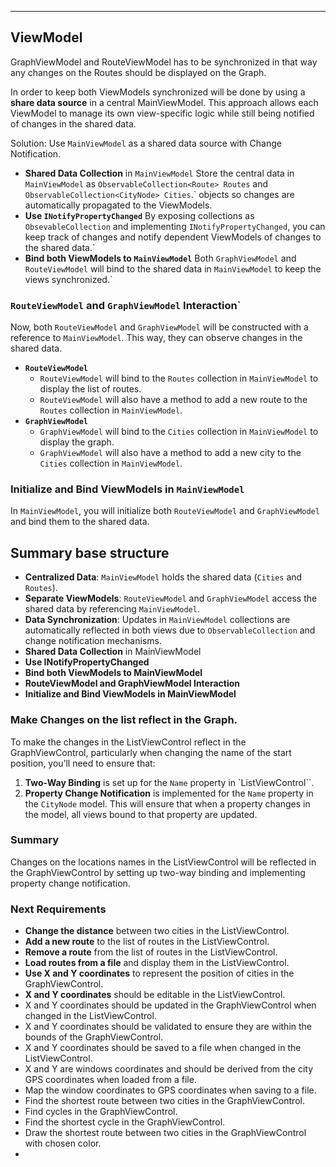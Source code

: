 ﻿
---
## ViewModel

GraphViewModel and RouteViewModel has to be synchronized in that way any changes on the Routes should be displayed on the Graph.

In order to keep both ViewModels synchronized will be done by using a **share data source** in a central MainViewModel. This approach allows each ViewModel to manage its own view-specific logic while still being notified of changes in the shared data.

Solution: Use `MainViewModel` as a shared data source with Change Notification.

- **Shared Data Collection** in `MainViewModel`
	Store the central data in `MainViewModel` as `ObservableCollection<Route> Routes` and `ObservableCollection<CityNode> Cities`.`
	objects so changes are automatically propagated to the ViewModels.
- **Use `INotifyPropertyChanged`**
	By exposing collections as `ObsevableCollection` and implementing `INotifyPropertyChanged`, you can keep track of changes and notify dependent ViewModels of changes to the shared data.`
- **Bind both ViewModels to `MainViewModel`**
	Both `GraphViewModel` and `RouteViewModel` will bind to the shared data in `MainViewModel` to keep the views synchronized.`

### `RouteViewModel` and `GraphViewModel` Interaction` 
Now, both `RouteViewModel` and `GraphViewModel` will be constructed with a reference to `MainViewModel`. This way, they can observe changes in the shared data.

- **`RouteViewModel`**
	- `RouteViewModel` will bind to the `Routes` collection in `MainViewModel` to display the list of routes.
	- `RouteViewModel` will also have a method to add a new route to the `Routes` collection in `MainViewModel`.
- **`GraphViewModel`**
	- `GraphViewModel` will bind to the `Cities` collection in `MainViewModel` to display the graph.
	- `GraphViewModel` will also have a method to add a new city to the `Cities` collection in `MainViewModel`.

### Initialize and Bind ViewModels in `MainViewModel`
In `MainViewModel`, you will initialize both `RouteViewModel` and `GraphViewModel` and bind them to the shared data.

## **Summary base structure**
- **Centralized Data**: `MainViewModel` holds the shared data (`Cities` and `Routes`).
- **Separate ViewModels**: `RouteViewModel` and `GraphViewModel` access the shared data by referencing `MainViewModel`.
- **Data Synchronization**: Updates in `MainViewModel` collections are automatically reflected in both views due to `ObservableCollection` and change notification mechanisms.
- **Shared Data Collection** in MainViewModel
- **Use INotifyPropertyChanged**
- **Bind both ViewModels to MainViewModel**
- **RouteViewModel and GraphViewModel Interaction**
- **Initialize and Bind ViewModels in MainViewModel**

### Make Changes on the list reflect in the Graph.
To make the changes in the ListViewControl reflect in the GraphViewControl, particularly when changing the name of the start position, you’ll need to ensure that:

1. **Two-Way Binding** is set up for the `Name` property in `ListViewControl``.
2. **Property Change Notification** is implemented for the `Name` property in the `CityNode` model. This will ensure that when a property changes in the model, all views bound to that property are updated.

### **Summary**
Changes on the  locations names in the ListViewControl will be reflected in the GraphViewControl by setting up two-way binding and implementing property change notification.

### **Next Requirements**
- **Change the distance** between two cities in the ListViewControl.
- **Add a new route** to the list of routes in the ListViewControl.
- **Remove a route** from the list of routes in the ListViewControl.
- **Load routes from a file** and display them in the ListViewControl.
- **Use X and Y coordinates** to represent the position of cities in the GraphViewControl.
- **X and Y coordinates** should be editable in the ListViewControl.
- X and Y coordinates should be updated in the GraphViewControl when changed in the ListViewControl.
- X and Y coordinates should be validated to ensure they are within the bounds of the GraphViewControl.
- X and Y coordinates should be saved to a file when changed in the ListViewControl.
- X and Y are windows coordinates and should be derived from the city GPS coordinates when loaded from a file.
- Map the window coordinates to GPS coordinates when saving to a file.
- Find the shortest route between two cities in the GraphViewControl.
- Find cycles in the GraphViewControl.
- Find the shortest cycle in the GraphViewControl.
- Draw the shortest route between two cities in the GraphViewControl with chosen color.
- 

